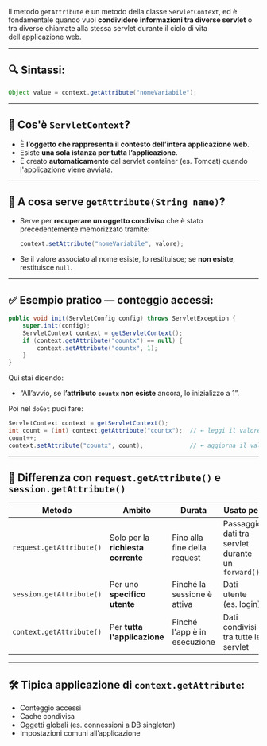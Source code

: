 Il metodo `getAttribute` è un metodo della classe `ServletContext`, ed è fondamentale quando vuoi **condividere informazioni tra diverse servlet** o tra diverse chiamate alla stessa servlet durante il ciclo di vita dell'applicazione web.

---

## 🔍 Sintassi:
```java
Object value = context.getAttribute("nomeVariabile");
```

---

## 📌 Cos'è `ServletContext`?

- È **l’oggetto che rappresenta il contesto dell’intera applicazione web**.
- Esiste **una sola istanza per tutta l’applicazione**.
- È creato **automaticamente** dal servlet container (es. Tomcat) quando l'applicazione viene avviata.

---

## 🔁 A cosa serve `getAttribute(String name)`?

- Serve per **recuperare un oggetto condiviso** che è stato precedentemente memorizzato tramite:
  ```java
  context.setAttribute("nomeVariabile", valore);
  ```

- Se il valore associato al nome esiste, lo restituisce; se **non esiste**, restituisce `null`.

---

## ✅ Esempio pratico — conteggio accessi:

```java
public void init(ServletConfig config) throws ServletException {
    super.init(config);
    ServletContext context = getServletContext();
    if (context.getAttribute("countx") == null) {
        context.setAttribute("countx", 1);
    }
}
```

Qui stai dicendo:

- “All’avvio, se **l’attributo `countx` non esiste** ancora, lo inizializzo a 1”.

Poi nel `doGet` puoi fare:
```java
ServletContext context = getServletContext();
int count = (int) context.getAttribute("countx");  // ← leggi il valore
count++;
context.setAttribute("countx", count);             // ← aggiorna il valore
```

---

## 🧠 Differenza con `request.getAttribute()` e `session.getAttribute()`

| Metodo | Ambito | Durata | Usato per |
|--------|--------|--------|-----------|
| `request.getAttribute()` | Solo per la **richiesta corrente** | Fino alla fine della request | Passaggio dati tra servlet durante un `forward()` |
| `session.getAttribute()` | Per uno **specifico utente** | Finché la sessione è attiva | Dati utente (es. login) |
| `context.getAttribute()` | Per **tutta l'applicazione** | Finché l'app è in esecuzione | Dati condivisi tra tutte le servlet |

---

## 🛠 Tipica applicazione di `context.getAttribute`:
- Conteggio accessi
- Cache condivisa
- Oggetti globali (es. connessioni a DB singleton)
- Impostazioni comuni all’applicazione
